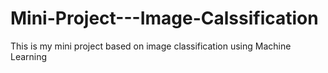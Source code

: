 # Mini-Project---Image-Calssification
This is my mini project based on image classification using Machine Learning
